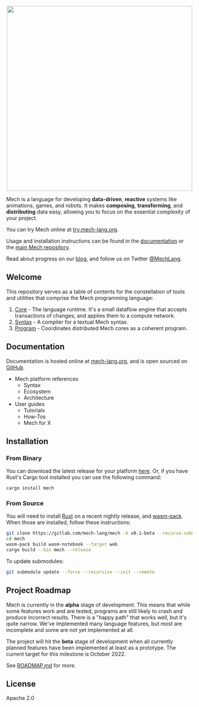 <p align="center">
  <img width="500px" src="https://mech-lang.org/img/logo.png">
</p>

Mech is a language for developing **data-driven**, **reactive** systems like animations, games, and robots. It makes **composing**, **transforming**, and **distributing** data easy, allowing you to focus on the essential complexity of your project.

You can try Mech online at [try.mech-lang.org](http://try.mech-lang.org).

Usage and installation instructions can be found in the [documentation](https://mech-lang.org/page/learn/) or the [main Mech repository](https://github.com/mech-lang/mech).

Read about progress on our [blog](https://mech-lang.org/blog/), and follow us on Twitter [@MechLang](https://twitter.com/MechLang).


## Welcome

This repository serves as a table of contents for the constellation of tools and utilities that comprise the Mech programming language:

1. [Core](https://gitlab.com/mech-lang/core) - The language runtime. It's a small dataflow engine that accepts transactions of changes, and applies them to a compute network.  
2. [Syntax](https://gitlab.com/mech-lang/syntax) - A compiler for a textual Mech syntax.
3. [Program](https://gitlab.com/mech-lang/program) - Coordinates distributed Mech cores as a coherent program.


## Documentation

Documentation is hosted online at [mech-lang.org](http://docs.mech-lang.org), and is open sourced on [GitHub](http://github.com/mech-lang/docs).

- Mech platform references
  - Syntax
  - Ecosystem
  - Architecture
- User guides
  - Tutorials
  - How-Tos
  - Mech for X  


## Installation


### From Binary

You can download the latest release for your platform [here](https://github.com/mech-lang/mech/releases). Or, if you have Rust's Cargo tool installed you can use the following command:

```bash
cargo install mech
```

### From Source

You will need to install [Rust](https://www.rust-lang.org/learn/get-started) on a recent nightly release, and [wasm-pack](https://rustwasm.github.io/wasm-pack/installer/). When those are installed, follow these instructions:

```bash
git clone https://gitlab.com/mech-lang/mech -b v0.1-beta --recurse-submodules
cd mech
wasm-pack build wasm-notebook --target web
cargo build --bin mech --release
```

To update submodules:

```bash
git submodule update --force --recursive --init --remote
```

## Project Roadmap

Mech is currently in the **alpha** stage of development. This means that while some features work and are tested, programs are still likely to crash and produce incorrect results. There is a "happy path" that works well, but it's quite narrow. We've implemented many language features, but most are incomplete and some are not yet implemented at all. 

The project will hit the **beta** stage of development when all currently planned features have been implemented at least as a prototype. The current target for this milestone is October 2022.

See [ROADMAP.md](ROADMAP.md) for more.

## License

Apache 2.0
